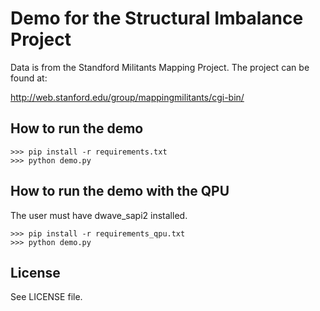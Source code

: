 # Demo for the Structural Imbalance Project

Data is from the Standford Militants Mapping Project. The project can be found at:

http://web.stanford.edu/group/mappingmilitants/cgi-bin/

## How to run the demo

```
>>> pip install -r requirements.txt
>>> python demo.py
```

## How to run the demo with the QPU

The user must have dwave_sapi2 installed.

```
>>> pip install -r requirements_qpu.txt
>>> python demo.py
```

## License

See LICENSE file.
